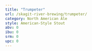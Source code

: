 ```yaml
---
title: "Trumpeter"
url: /skagit-river-brewing/trumpeter/
category: North American Ale
style: American-Style Stout
abv: 0
ibu: 0
srm: 0
upc: 0
---
```


